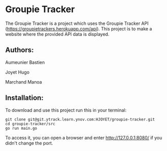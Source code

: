 # Groupie Tracker
The Groupie Tracker is a project which uses the Groupie Tracker API (https://groupietrackers.herokuapp.com/api). This project is to make a website where the provided API data is displayed.

## Authors:
Aumeunier Bastien

Joyet Hugo

Marchand Manoa

## Installation:
To download and use this project run this in your terminal:
```
git clone git@git.ytrack.learn.ynov.com:HJOYET/groupie-tracker.git
cd groupie-tracker/src
go run main.go
```
To access it, you can open a browser and enter <http://127.0.0.1:8080/> if you didn't change the port.
